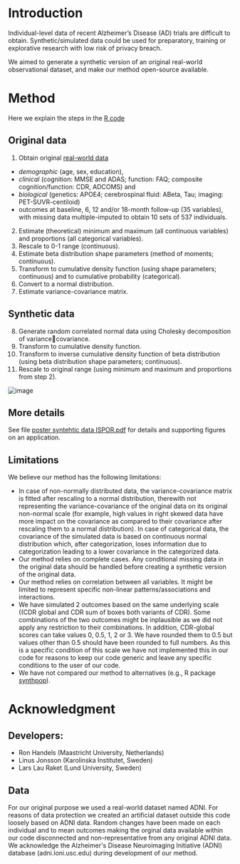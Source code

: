# Introduction

Individual-level data of recent Alzheimer’s Disease (AD) trials are difficult to obtain. Synthetic/simulated data could be used for preparatory, training or explorative research with low risk of privacy breach. 

We aimed to generate a synthetic version of an original real-world observational dataset, and make our method open-source available. 

# Method

Here we explain the steps in the [R code](generate%20correlated%20data.R)

## Original data

1. Obtain original [real-world data](original_data.csv)
-   _demographic_ (age, sex, education), 
-   _clinical_ (cognition: MMSE and ADAS; function: FAQ; composite cognition/function: CDR, 
ADCOMS) and 
-   _biological_ (genetics: APOE4; cerebrospinal fluid: ABeta, Tau; imaging: PET-SUVR-centiloid) 
-   outcomes at baseline, 6, 12 and/or 18-month follow-up (35 variables), with missing data multiple-imputed to obtain 10 sets of 537 individuals. 
2. Estimate (theoretical) minimum and maximum (all continuous variables) and proportions (all categorical variables). 
3. Rescale to 0-1 range (continuous). 
4. Estimate beta distribution shape parameters (method of moments; continuous). 
5. Transform to cumulative density function (using shape parameters; continuous) and to cumulative probability (categorical). 
6. Convert to a normal distribution. 
7. Estimate variance-covariance matrix. 

## Synthetic data
8. Generate random correlated normal data using Cholesky decomposition of variancecovariance. 
9. Transform to cumulative density function. 
10. Transform to inverse cumulative density function of beta distribution (using beta distribution shape parameters; continuous). 
11. Rescale to original range (using minimum and maximum and proportions from step 2).

![image](https://github.com/ronhandels/synthetic-correlated-data/assets/58787973/f86d9cdb-7bb0-4d26-b512-494ce84f5a92)

## More details
See file [poster syntehtic data ISPOR.pdf](poster%20synthetic%20data%20ISPOR%202023.pdf) for details and supporting figures on an application. 

## Limitations

We believe our method has the following limitations: 
- In case of non-normally distributed data, the variance-covariance matrix is fitted after rescaling to a normal distribution, therewith not representing the variance-covariance of the original data on its original non-normal scale (for example, high values in right skewed data have more impact on the covariance as compared to their covariance after rescaling them to a normal distribution). In case of categorical data, the covariance of the simulated data is based on continuous normal distribution which, after categorization, loses information due to categorization leading to a lower covariance in the categorized data. 
- Our method relies on complete cases. Any conditional missing data in the original data should be handled before creating a synthetic version of the original data. 
- Our method relies on correlation between all variables. It might be limited to represent specific non-linear patterns/associations and interactions. 
- We have simulated 2 outcomes based on the same underlying scale ((CDR global and CDR sum of boxes both variants of CDR). Some combinations of the two outcomes might be inplausible as we did not apply any restriction to their combinations. In addition, CDR-global scores can take values 0, 0.5, 1, 2 or 3. We have rounded them to 0.5 but values other than 0.5 should have been rounded to full numbers. As this is a specific condition of this scale we have not implemented this in our code for reasons to keep our code generic and leave any specific conditions to the user of our code.
- We have not compared our method to alternatives (e.g., R package [synthpop](https://cran.r-project.org/web/packages/synthpop/)). 

# Acknowledgment

## Developers: 
- Ron Handels (Maastricht University, Netherlands)
- Linus Jonsson (Karolinska Institutet, Sweden)
- Lars Lau Raket (Lund University, Sweden)

## Data
For our original purpose we used a real-world dataset named ADNI. For reasons of data protection we created an artificial dataset outside this code loosely based on ADNI data. Random changes have been made on each individual and to mean outcomes making the orginal data available within our code disconnected and non-representative from any original ADNI data. We acknowledge the Alzheimer's Disease Neuroimaging Initiative (ADNI) database (adni.loni.usc.edu) during development of our method. 
